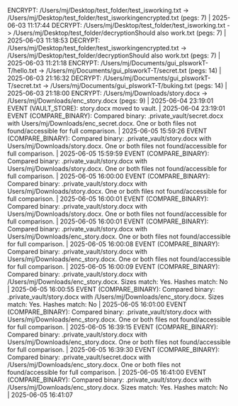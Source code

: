 ENCRYPT: /Users/mj/Desktop/test_folder/test_isworking.txt -> /Users/mj/Desktop/test_folder/test_isworkingencrypted.txt (pegs: 7) | 2025-06-03 11:17:44
DECRYPT: /Users/mj/Desktop/test_folder/test_isworking.txt -> /Users/mj/Desktop/test_folder/decryptionShould also work.txt (pegs: 7) | 2025-06-03 11:18:53
DECRYPT: /Users/mj/Desktop/test_folder/test_isworkingencrypted.txt -> /Users/mj/Desktop/test_folder/decryptionShould also work.txt (pegs: 7) | 2025-06-03 11:21:18
ENCRYPT: /Users/mj/Documents/gui_plsworkT-T/hello.txt -> /Users/mj/Documents/gui_plsworkT-T/secret.txt (pegs: 14) | 2025-06-03 21:16:32
DECRYPT: /Users/mj/Documents/gui_plsworkT-T/secret.txt -> /Users/mj/Documents/gui_plsworkT-T/buking.txt (pegs: 14) | 2025-06-03 21:18:00
ENCRYPT: /Users/mj/Downloads/story.docx -> /Users/mj/Downloads/enc_story.docx (pegs: 9) | 2025-06-04 23:19:01
EVENT (VAULT_STORE): story.docx moved to vault. | 2025-06-04 23:19:01
EVENT (COMPARE_BINARY): Compared binary: .private_vault/secret.docx with Users/mj/Downloads/enc_secret.docx. One or both files not found/accessible for full comparison. | 2025-06-05 15:59:26
EVENT (COMPARE_BINARY): Compared binary: .private_vault/story.docx with Users/mj/Downloads/story.docx. One or both files not found/accessible for full comparison. | 2025-06-05 15:59:59
EVENT (COMPARE_BINARY): Compared binary: .private_vault/story.docx with Users/mj/Downloads/story.docx. One or both files not found/accessible for full comparison. | 2025-06-05 16:00:00
EVENT (COMPARE_BINARY): Compared binary: .private_vault/story.docx with Users/mj/Downloads/story.docx. One or both files not found/accessible for full comparison. | 2025-06-05 16:00:01
EVENT (COMPARE_BINARY): Compared binary: .private_vault/story.docx with Users/mj/Downloads/story.docx. One or both files not found/accessible for full comparison. | 2025-06-05 16:00:01
EVENT (COMPARE_BINARY): Compared binary: .private_vault/story.docx with Users/mj/Downloads/enc_story.docx. One or both files not found/accessible for full comparison. | 2025-06-05 16:00:08
EVENT (COMPARE_BINARY): Compared binary: .private_vault/story.docx with Users/mj/Downloads/enc_story.docx. One or both files not found/accessible for full comparison. | 2025-06-05 16:00:09
EVENT (COMPARE_BINARY): Compared binary: .private_vault/story.docx with /Users/mj/Downloads/enc_story.docx. Sizes match: Yes. Hashes match: No | 2025-06-05 16:00:55
EVENT (COMPARE_BINARY): Compared binary: .private_vault/story.docx with /Users/mj/Downloads/enc_story.docx. Sizes match: Yes. Hashes match: No | 2025-06-05 16:01:00
EVENT (COMPARE_BINARY): Compared binary: .private_vault/story.docx with Users/mj/Downloads/enc_story.docx. One or both files not found/accessible for full comparison. | 2025-06-05 16:39:15
EVENT (COMPARE_BINARY): Compared binary: .private_vault/story.docx with Users/mj/Downloads/enc_story.docx. One or both files not found/accessible for full comparison. | 2025-06-05 16:39:30
EVENT (COMPARE_BINARY): Compared binary: .private_vault/secret.docx with /Users/mj/Downloads/enc_story.docx. One or both files not found/accessible for full comparison. | 2025-06-05 16:41:00
EVENT (COMPARE_BINARY): Compared binary: .private_vault/story.docx with /Users/mj/Downloads/enc_story.docx. Sizes match: Yes. Hashes match: No | 2025-06-05 16:41:07
